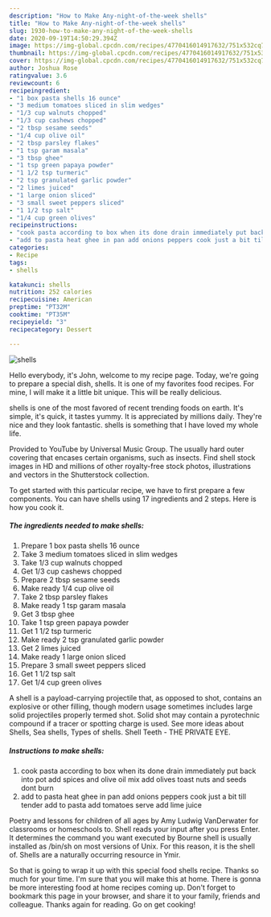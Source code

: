 ```yaml
---
description: "How to Make Any-night-of-the-week shells"
title: "How to Make Any-night-of-the-week shells"
slug: 1930-how-to-make-any-night-of-the-week-shells
date: 2020-09-19T14:50:29.394Z
image: https://img-global.cpcdn.com/recipes/4770416014917632/751x532cq70/shells-recipe-main-photo.jpg
thumbnail: https://img-global.cpcdn.com/recipes/4770416014917632/751x532cq70/shells-recipe-main-photo.jpg
cover: https://img-global.cpcdn.com/recipes/4770416014917632/751x532cq70/shells-recipe-main-photo.jpg
author: Joshua Rose
ratingvalue: 3.6
reviewcount: 6
recipeingredient:
- "1 box pasta shells 16 ounce"
- "3 medium tomatoes sliced in slim wedges"
- "1/3 cup walnuts chopped"
- "1/3 cup cashews chopped"
- "2 tbsp sesame seeds"
- "1/4 cup olive oil"
- "2 tbsp parsley flakes"
- "1 tsp garam masala"
- "3 tbsp ghee"
- "1 tsp green papaya powder"
- "1 1/2 tsp turmeric"
- "2 tsp granulated garlic powder"
- "2 limes juiced"
- "1 large onion sliced"
- "3 small sweet peppers sliced"
- "1 1/2 tsp salt"
- "1/4 cup green olives"
recipeinstructions:
- "cook pasta according to box when its done drain immediately put back into pot add spices and olive oil mix add olives toast nuts and seeds dont burn"
- "add to pasta heat ghee in pan add onions peppers cook just a bit till tender add to pasta add tomatoes serve add lime juice"
categories:
- Recipe
tags:
- shells

katakunci: shells 
nutrition: 252 calories
recipecuisine: American
preptime: "PT32M"
cooktime: "PT35M"
recipeyield: "3"
recipecategory: Dessert

---
```



![shells](https://img-global.cpcdn.com/recipes/4770416014917632/751x532cq70/shells-recipe-main-photo.jpg)

Hello everybody, it's John, welcome to my recipe page. Today, we're going to prepare a special dish, shells. It is one of my favorites food recipes. For mine, I will make it a little bit unique. This will be really delicious.

shells is one of the most favored of recent trending foods on earth. It's simple, it's quick, it tastes yummy. It is appreciated by millions daily. They're nice and they look fantastic. shells is something that I have loved my whole life.

Provided to YouTube by Universal Music Group. The usually hard outer covering that encases certain organisms, such as insects. Find shell stock images in HD and millions of other royalty-free stock photos, illustrations and vectors in the Shutterstock collection.


To get started with this particular recipe, we have to first prepare a few components. You can have shells using 17 ingredients and 2 steps. Here is how you cook it.

<!--inarticleads1-->

##### The ingredients needed to make shells:

1. Prepare 1 box pasta shells 16 ounce
1. Take 3 medium tomatoes sliced in slim wedges
1. Take 1/3 cup walnuts chopped
1. Get 1/3 cup cashews chopped
1. Prepare 2 tbsp sesame seeds
1. Make ready 1/4 cup olive oil
1. Take 2 tbsp parsley flakes
1. Make ready 1 tsp garam masala
1. Get 3 tbsp ghee
1. Take 1 tsp green papaya powder
1. Get 1 1/2 tsp turmeric
1. Make ready 2 tsp granulated garlic powder
1. Get 2 limes juiced
1. Make ready 1 large onion sliced
1. Prepare 3 small sweet peppers sliced
1. Get 1 1/2 tsp salt
1. Get 1/4 cup green olives


A shell is a payload-carrying projectile that, as opposed to shot, contains an explosive or other filling, though modern usage sometimes includes large solid projectiles properly termed shot. Solid shot may contain a pyrotechnic compound if a tracer or spotting charge is used. See more ideas about Shells, Sea shells, Types of shells. Shell Teeth - THE PRIVATE EYE. 

<!--inarticleads2-->

##### Instructions to make shells:

1. cook pasta according to box when its done drain immediately put back into pot add spices and olive oil mix add olives toast nuts and seeds dont burn
1. add to pasta heat ghee in pan add onions peppers cook just a bit till tender add to pasta add tomatoes serve add lime juice


Poetry and lessons for children of all ages by Amy Ludwig VanDerwater for classrooms or homeschools to. Shell reads your input after you press Enter. It determines the command you want executed by Bourne shell is usually installed as /bin/sh on most versions of Unix. For this reason, it is the shell of. Shells are a naturally occurring resource in Ymir. 

So that is going to wrap it up with this special food shells recipe. Thanks so much for your time. I'm sure that you will make this at home. There is gonna be more interesting food at home recipes coming up. Don't forget to bookmark this page in your browser, and share it to your family, friends and colleague. Thanks again for reading. Go on get cooking!
